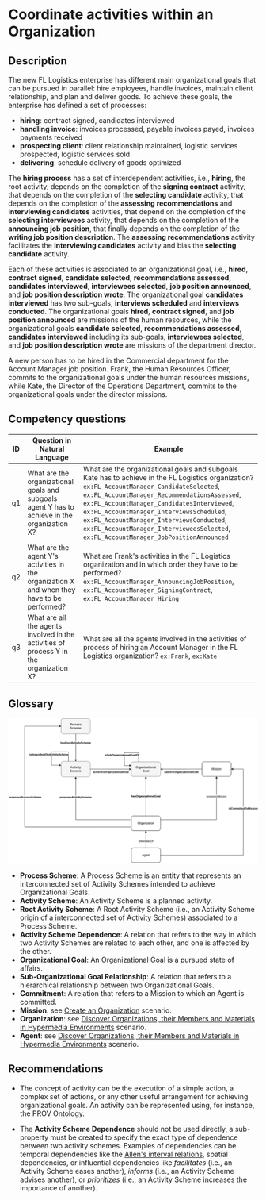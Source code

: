 # Coordinate activities within an Organization

## Description

The new FL Logistics enterprise has different main organizational goals that can be pursued in parallel: hire employees, handle invoices, maintain client relationship, and plan and deliver goods. To achieve these goals, the enterprise has defined a set of processes:
* **hiring**: contract signed, candidates interviewed
* **handling invoice**: invoices processed, payable invoices payed, invoices payments received
* **prospecting client**: client relationship maintained, logistic services prospected, logistic services sold
* **delivering**: schedule delivery of goods optimized

The **hiring process** has a set of interdependent activities, i.e., **hiring**, the root activity, depends on the completion of the **signing contract** activity, that depends on the completion of the **selecting candidate** activity, that depends on the completion of the **assessing recommendations** and **interviewing candidates** activities, that depend on the completion of the **selecting interviewees** activity, that depends on the completion of the **announcing job position**, that finally depends on the completion of the **writing job position description**. The **assessing recommendations** activity facilitates the **interviewing candidates** activity and bias the **selecting candidate** activity.

Each of these activities is associated to an organizational goal, i.e., **hired**, **contract signed**, **candidate selected**, **recommendations assessed**, **candidates interviewed**, **interviewees selected**, **job position announced**, and **job position description wrote**. The organizational goal **candidates interviewed** has two sub-goals, **interviews scheduled** and **interviews conducted**. The organizational goals **hired**, **contract signed**, and **job position announced** are missions of the human resources, while the organizational goals **candidate selected**, **recommendations assessed**, **candidates interviewed** including its sub-goals, **interviewees selected**, and **job position description wrote** are missions of the department director.

A new person has to be hired in the Commercial department for the Account Manager job position. Frank, the Human Resources Officer, commits to the organizational goals under the human resources missions, while Kate, the Director of the Operations Department, commits to the organizational goals under the director missions.

## Competency questions

| ID | Question in Natural Language | Example |
|----|------------------------------|---------| 
| q1 | What are the organizational goals and subgoals agent Y has to achieve in the organization X? | What are the organizational goals and subgoals Kate has to achieve in the FL Logistics organization? `ex:FL_AccountManager_CandidateSelected`, `ex:FL_AccountManager_RecommendationsAssessed`, `ex:FL_AccountManager_CandidatesInterviewed`, `ex:FL_AccountManager_InterviewsScheduled`, `ex:FL_AccountManager_InterviewsConducted`, `ex:FL_AccountManager_IntervieweesSelected`, `ex:FL_AccountManager_JobPositionAnnounced`          |
| q2 | What are the agent Y's activities in the organization X and when they have to be performed?  | What are Frank's activities in the FL Logistics organization and in which order they have to be performed? `ex:FL_AccountManager_AnnouncingJobPosition`, `ex:FL_AccountManager_SigningContract`, `ex:FL_AccountManager_Hiring`                                                 |
| q3 | What are all the agents involved in the activities of process Y in the organization X?       | What are all the agents involved in the activities of process of hiring an Account Manager in the FL Logistics organization? `ex:Frank`, `ex:Kate`                                                 |

## Glossary

![image](coordinate-activities.png)

* **Process Scheme**: A Process Scheme is an entity that represents an interconnected set of Activity Schemes intended to achieve Organizational Goals.
* **Activity Scheme**: An Activity Scheme is a planned activity.
* **Root Activity Scheme**: A Root Activity Scheme (i.e., an Activity Scheme origin of a interconnected set of Activity Schemes) associated to a Process Scheme.
* **Activity Scheme Dependence**: A relation that refers to the way in which two Activity Schemes are related to each other, and one is affected by the other.
* **Organizational Goal**: An Organizational Goal is a pursued state of affairs.
* **Sub-Organizational Goal Relationship**: A relation that refers to a hierarchical relationship between two Organizational Goals.
* **Commitment**: A relation that refers to a Mission to which an Agent is committed.
* **Mission**: see [Create an Organization](https://github.com/HyperAgents/hmas/blob/master/domains/logistics/create-organization/README.md) scenario.
* **Organization**: see [Discover Organizations, their Members and Materials in Hypermedia Environments](https://github.com/HyperAgents/hmas/blob/master/domains/manufacturing-environments/discover-organization/README.md) scenario.
* **Agent**: see [Discover Organizations, their Members and Materials in Hypermedia Environments](https://github.com/HyperAgents/hmas/blob/master/domains/manufacturing-environments/discover-organization/README.md) scenario.

## Recommendations

* The concept of activity can be the execution of a simple action, a complex set of actions, or any other useful arrangement for achieving organizational goals. An activity can be represented using, for instance, the PROV Ontology.

* The **Activity Scheme Dependence** should not be used directly, a sub-property must be created to specify the exact type of dependence between two activity schemes. Examples of dependencies can be temporal dependencies like the [Allen's interval relations](https://doi.org/10.1145/182.358434), spatial dependencies, or influential dependencies like _facilitates_ (i.e., an Activity Scheme eases another), _informs_ (i.e., an Activity Scheme advises another), or _prioritizes_ (i.e., an Activity Scheme increases the importance of another).
